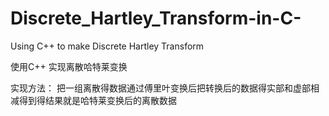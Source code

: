 # Discrete_Hartley_Transform-in-C-
Using C++ to make Discrete Hartley Transform

使用C++ 实现离散哈特莱变换

实现方法： 把一组离散得数据通过傅里叶变换后把转换后的数据得实部和虚部相减得到得结果就是哈特莱变换后的离散数据
